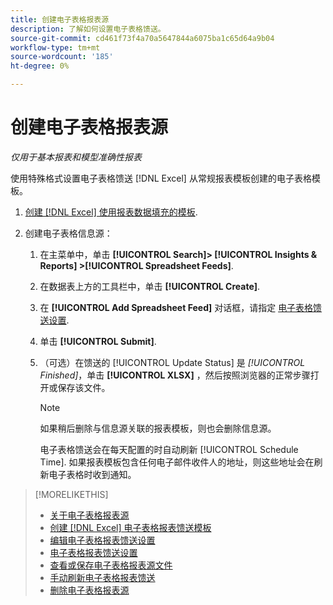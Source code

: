 ```yaml
---
title: 创建电子表格报表源
description: 了解如何设置电子表格馈送。
source-git-commit: cd461f73f4a70a5647844a6075ba1c65d64a9b04
workflow-type: tm+mt
source-wordcount: '185'
ht-degree: 0%

---
```


# 创建电子表格报表源

*仅用于基本报表和模型准确性报表*

使用特殊格式设置电子表格馈送 [!DNL Excel] 从常规报表模板创建的电子表格模板。

1. [创建 [!DNL Excel] 使用报表数据填充的模板](spreadsheet-feed-create-excel-template.md).

2. 创建电子表格信息源：

   1. 在主菜单中，单击 **[!UICONTROL Search]> [!UICONTROL Insights & Reports] >[!UICONTROL Spreadsheet Feeds]**.

   1. 在数据表上方的工具栏中，单击 **[!UICONTROL Create]**.

   1. 在 **[!UICONTROL Add Spreadsheet Feed]** 对话框，请指定 [电子表格馈送设置](spreadsheet-feed-settings.md).

   1. 单击 **[!UICONTROL Submit]**.

   1. （可选）在馈送的 [!UICONTROL Update Status] 是 *[!UICONTROL Finished]*，单击 **[!UICONTROL XLSX]** ，然后按照浏览器的正常步骤打开或保存该文件。

      >[!NOTE]
      >
      >如果稍后删除与信息源关联的报表模板，则也会删除信息源。

      电子表格馈送会在每天配置的时自动刷新 [!UICONTROL Schedule Time]. 如果报表模板包含任何电子邮件收件人的地址，则这些地址会在刷新电子表格时收到通知。

>[!MORELIKETHIS]
>
>* [关于电子表格报表源](spreadsheet-feed-about.md)
>* [创建 [!DNL Excel] 电子表格报表馈送模板](spreadsheet-feed-create-excel-template.md)
>* [编辑电子表格报表馈送设置](spreadsheet-feed-edit.md)
>* [电子表格报表馈送设置](spreadsheet-feed-settings.md)
>* [查看或保存电子表格报表源文件](spreadsheet-feed-view-or-save.md)
>* [手动刷新电子表格报表馈送](spreadsheet-feed-refresh.md)
>* [删除电子表格报表源](spreadsheet-feed-delete.md)

